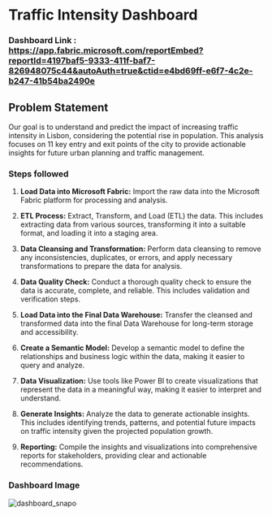 # Traffic Intensity Dashboard

### Dashboard Link : https://app.fabric.microsoft.com/reportEmbed?reportId=4197baf5-9333-411f-baf7-826948075c44&autoAuth=true&ctid=e4bd69ff-e6f7-4c2e-b247-41b54ba2490e

## Problem Statement

Our goal is to understand and predict the impact of increasing traffic intensity in Lisbon, considering the potential rise in population. This analysis focuses on 11 key entry and exit points of the city to provide actionable insights for future urban planning and traffic management.


### Steps followed 

1. **Load Data into Microsoft Fabric:** Import the raw data into the Microsoft Fabric platform for processing and analysis.

2. **ETL Process:** Extract, Transform, and Load (ETL) the data. This includes extracting data from various sources, transforming it into a suitable format, and loading it into a staging area.

3. **Data Cleansing and Transformation:** Perform data cleansing to remove any inconsistencies, duplicates, or errors, and apply necessary transformations to prepare the data for analysis.

4. **Data Quality Check:** Conduct a thorough quality check to ensure the data is accurate, complete, and reliable. This includes validation and verification steps.

5. **Load Data into the Final Data Warehouse:** Transfer the cleansed and transformed data into the final Data Warehouse for long-term storage and accessibility.

6. **Create a Semantic Model:** Develop a semantic model to define the relationships and business logic within the data, making it easier to query and analyze.

7. **Data Visualization:** Use tools like Power BI to create visualizations that represent the data in a meaningful way, making it easier to interpret and understand.

8. **Generate Insights:** Analyze the data to generate actionable insights. This includes identifying trends, patterns, and potential future impacts on traffic intensity given the projected population growth.

9. **Reporting:** Compile the insights and visualizations into comprehensive reports for stakeholders, providing clear and actionable recommendations.

### Dashboard Image

![dashboard_snapo](https://github.com/msousa202/Dashboards/assets/105598154/c8eeed26-c233-4a39-9324-71c2395e2413)

 
